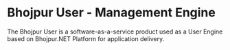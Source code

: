 # Bhojpur User - Management Engine
The Bhojpur User is a software-as-a-service product used as a User Engine based on Bhojpur.NET Platform for application delivery.
